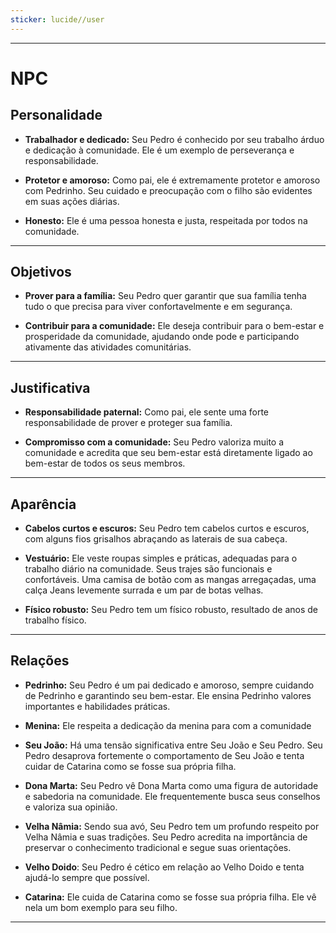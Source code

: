 ```yaml
---
sticker: lucide//user
---
```

---
# NPC

## Personalidade

- **Trabalhador e dedicado:** Seu Pedro é conhecido por seu trabalho árduo e dedicação à comunidade. Ele é um exemplo de perseverança e responsabilidade.

- **Protetor e amoroso:** Como pai, ele é extremamente protetor e amoroso com Pedrinho. Seu cuidado e preocupação com o filho são evidentes em suas ações diárias.

- **Honesto:** Ele é uma pessoa honesta e justa, respeitada por todos na comunidade. 

---
## Objetivos

- **Prover para a família:** Seu Pedro quer garantir que sua família tenha tudo o que precisa para viver confortavelmente e em segurança.

- **Contribuir para a comunidade:** Ele deseja contribuir para o bem-estar e prosperidade da comunidade, ajudando onde pode e participando ativamente das atividades comunitárias.

---
## Justificativa

- **Responsabilidade paternal:** Como pai, ele sente uma forte responsabilidade de prover e proteger sua família.

- **Compromisso com a comunidade:** Seu Pedro valoriza muito a comunidade e acredita que seu bem-estar está diretamente ligado ao bem-estar de todos os seus membros.

---
## Aparência 

- **Cabelos curtos e escuros:** Seu Pedro tem cabelos curtos e escuros, com alguns fios grisalhos abraçando as laterais de sua cabeça.

- **Vestuário:** Ele veste roupas simples e práticas, adequadas para o trabalho diário na comunidade. Seus trajes são funcionais e confortáveis. Uma camisa de botão com as mangas arregaçadas, uma calça Jeans levemente surrada e um par de botas velhas.

- **Físico robusto:** Seu Pedro tem um físico robusto, resultado de anos de trabalho físico.

---
## Relações

- **Pedrinho:** Seu Pedro é um pai dedicado e amoroso, sempre cuidando de Pedrinho e garantindo seu bem-estar. Ele ensina Pedrinho valores importantes e habilidades práticas.

-  **Menina:** Ele respeita a dedicação da menina para com a comunidade

- **Seu João:** Há uma tensão significativa entre Seu João e Seu Pedro. Seu Pedro desaprova fortemente o comportamento de Seu João e tenta cuidar de Catarina como se fosse sua própria filha.

- **Dona Marta:** Seu Pedro vê Dona Marta como uma figura de autoridade e sabedoria na comunidade. Ele frequentemente busca seus conselhos e valoriza sua opinião.

- **Velha Nâmia:** Sendo sua avó, Seu Pedro tem um profundo respeito por Velha Nâmia e suas tradições. Seu Pedro acredita na importância de preservar o conhecimento tradicional e segue suas orientações.

- **Velho Doido**: Seu Pedro é cético em relação ao Velho Doido e tenta ajudá-lo sempre que possível.

- **Catarina:** Ele cuida de Catarina como se fosse sua própria filha. Ele vê nela um bom exemplo para seu filho.

---
